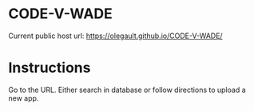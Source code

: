 
# CODE-V-WADE
Current public host url: https://olegault.github.io/CODE-V-WADE/

# Instructions

Go to the URL. Either search in database or follow directions to upload a new app.


